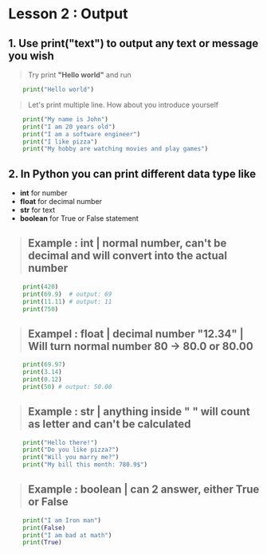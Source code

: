 # Lesson 2 : Output

## 1. Use **print("text")** to output any text or message you wish


> Try print **"Hello world"** and run

```python
    print("Hello world")
```

> Let's print multiple line. How about you introduce yourself

```python
    print("My name is John")
    print("I am 20 years old")
    print("I am a software engineer")
    print("I like pizza")
    print("My hobby are watching movies and play games")
```

## 2. In Python you can print different data type like 
* **int** for number
* **float** for decimal number
* **str** for text
* **boolean** for True or False statement

> ## Example : **int** | normal number, can't be decimal and will convert into the actual number

```python
    print(420)
    print(69.9)  # output: 69
    print(11.11) # output: 11
    print(750)
```

> ## Exampel : **float** | decimal number "12.34" | Will turn normal number 80 -> 80.0 or 80.00

```python
    print(69.97)
    print(3.14)
    print(0.12)
    print(50) # output: 50.00
```

> ## Example : **str** | anything inside " " will count as letter and can't be calculated

```python
    print("Hello there!")
    print("Do you like pizza?")
    print("Will you marry me?")
    print("My bill this month: 780.9$")
```
> ## Example : **boolean** | can 2 answer, either True or False

```python 
    print("I am Iron man")
    print(False)
    print("I am bad at math")
    print(True)
```

